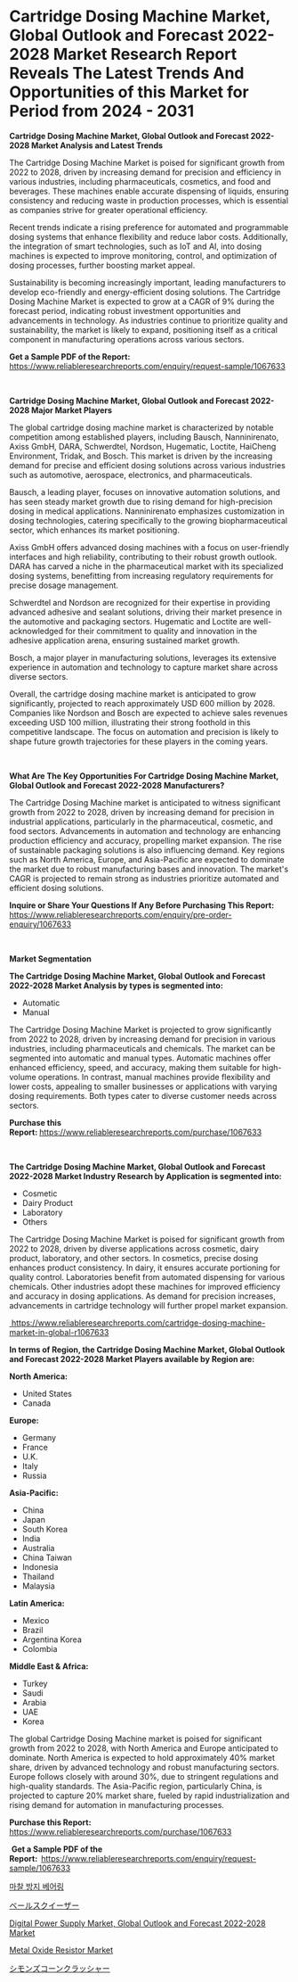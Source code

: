 <p><h1>Cartridge Dosing Machine Market, Global Outlook and Forecast 2022-2028 Market Research Report Reveals The Latest Trends And Opportunities of this Market for Period from 2024 - 2031</h1></p><p><strong>Cartridge Dosing Machine Market, Global Outlook and Forecast 2022-2028 Market Analysis and Latest Trends</strong></p>
<p><p>The Cartridge Dosing Machine Market is poised for significant growth from 2022 to 2028, driven by increasing demand for precision and efficiency in various industries, including pharmaceuticals, cosmetics, and food and beverages. These machines enable accurate dispensing of liquids, ensuring consistency and reducing waste in production processes, which is essential as companies strive for greater operational efficiency.</p><p>Recent trends indicate a rising preference for automated and programmable dosing systems that enhance flexibility and reduce labor costs. Additionally, the integration of smart technologies, such as IoT and AI, into dosing machines is expected to improve monitoring, control, and optimization of dosing processes, further boosting market appeal.</p><p>Sustainability is becoming increasingly important, leading manufacturers to develop eco-friendly and energy-efficient dosing solutions. The Cartridge Dosing Machine Market is expected to grow at a CAGR of 9% during the forecast period, indicating robust investment opportunities and advancements in technology. As industries continue to prioritize quality and sustainability, the market is likely to expand, positioning itself as a critical component in manufacturing operations across various sectors.</p></p>
<p><strong>Get a Sample PDF of the Report:&nbsp;</strong> <a href="https://www.reliableresearchreports.com/enquiry/request-sample/1067633">https://www.reliableresearchreports.com/enquiry/request-sample/1067633</a></p>
<p>&nbsp;</p>
<p><strong>Cartridge Dosing Machine Market, Global Outlook and Forecast 2022-2028 Major Market Players</strong></p>
<p><p>The global cartridge dosing machine market is characterized by notable competition among established players, including Bausch, Nanninirenato, Axiss GmbH, DARA, Schwerdtel, Nordson, Hugematic, Loctite, HaiCheng Environment, Tridak, and Bosch. This market is driven by the increasing demand for precise and efficient dosing solutions across various industries such as automotive, aerospace, electronics, and pharmaceuticals.</p><p>Bausch, a leading player, focuses on innovative automation solutions, and has seen steady market growth due to rising demand for high-precision dosing in medical applications. Nanninirenato emphasizes customization in dosing technologies, catering specifically to the growing biopharmaceutical sector, which enhances its market positioning.</p><p>Axiss GmbH offers advanced dosing machines with a focus on user-friendly interfaces and high reliability, contributing to their robust growth outlook. DARA has carved a niche in the pharmaceutical market with its specialized dosing systems, benefitting from increasing regulatory requirements for precise dosage management.</p><p>Schwerdtel and Nordson are recognized for their expertise in providing advanced adhesive and sealant solutions, driving their market presence in the automotive and packaging sectors. Hugematic and Loctite are well-acknowledged for their commitment to quality and innovation in the adhesive application arena, ensuring sustained market growth.</p><p>Bosch, a major player in manufacturing solutions, leverages its extensive experience in automation and technology to capture market share across diverse sectors.</p><p>Overall, the cartridge dosing machine market is anticipated to grow significantly, projected to reach approximately USD 600 million by 2028. Companies like Nordson and Bosch are expected to achieve sales revenues exceeding USD 100 million, illustrating their strong foothold in this competitive landscape. The focus on automation and precision is likely to shape future growth trajectories for these players in the coming years.</p></p>
<p>&nbsp;</p>
<p><strong>What Are The Key Opportunities For Cartridge Dosing Machine Market, Global Outlook and Forecast 2022-2028 Manufacturers?</strong></p>
<p><p>The Cartridge Dosing Machine market is anticipated to witness significant growth from 2022 to 2028, driven by increasing demand for precision in industrial applications, particularly in the pharmaceutical, cosmetic, and food sectors. Advancements in automation and technology are enhancing production efficiency and accuracy, propelling market expansion. The rise of sustainable packaging solutions is also influencing demand. Key regions such as North America, Europe, and Asia-Pacific are expected to dominate the market due to robust manufacturing bases and innovation. The market's CAGR is projected to remain strong as industries prioritize automated and efficient dosing solutions.</p></p>
<p><strong>Inquire or Share Your Questions If Any Before Purchasing This Report:</strong> <a href="https://www.reliableresearchreports.com/enquiry/pre-order-enquiry/1067633">https://www.reliableresearchreports.com/enquiry/pre-order-enquiry/1067633</a></p>
<p>&nbsp;</p>
<p><strong>Market Segmentation</strong></p>
<p><strong>The Cartridge Dosing Machine Market, Global Outlook and Forecast 2022-2028 Market Analysis by types is segmented into:</strong></p>
<p><ul><li>Automatic</li><li>Manual</li></ul></p>
<p><p>The Cartridge Dosing Machine Market is projected to grow significantly from 2022 to 2028, driven by increasing demand for precision in various industries, including pharmaceuticals and chemicals. The market can be segmented into automatic and manual types. Automatic machines offer enhanced efficiency, speed, and accuracy, making them suitable for high-volume operations. In contrast, manual machines provide flexibility and lower costs, appealing to smaller businesses or applications with varying dosing requirements. Both types cater to diverse customer needs across sectors.</p></p>
<p><strong>Purchase this Report:&nbsp;</strong><a href="https://www.reliableresearchreports.com/purchase/1067633">https://www.reliableresearchreports.com/purchase/1067633</a></p>
<p>&nbsp;</p>
<p><strong>The Cartridge Dosing Machine Market, Global Outlook and Forecast 2022-2028 Market Industry Research by Application is segmented into:</strong></p>
<p><ul><li>Cosmetic</li><li>Dairy Product</li><li>Laboratory</li><li>Others</li></ul></p>
<p><p>The Cartridge Dosing Machine Market is poised for significant growth from 2022 to 2028, driven by diverse applications across cosmetic, dairy product, laboratory, and other sectors. In cosmetics, precise dosing enhances product consistency. In dairy, it ensures accurate portioning for quality control. Laboratories benefit from automated dispensing for various chemicals. Other industries adopt these machines for improved efficiency and accuracy in dosing applications. As demand for precision increases, advancements in cartridge technology will further propel market expansion.</p></p>
<p><a href="https://www.reliableresearchreports.com/cartridge-dosing-machine-market-in-global-r1067633">&nbsp;https://www.reliableresearchreports.com/cartridge-dosing-machine-market-in-global-r1067633</a></p>
<p><strong>In terms of Region, the Cartridge Dosing Machine Market, Global Outlook and Forecast 2022-2028 Market Players available by Region are:</strong></p>
<p>
    <p> <strong> North America: </strong>
        <ul>
            <li>United States</li>
            <li>Canada</li>
        </ul>
        </p> 
    <p> <strong> Europe: </strong>
        <ul>
            <li>Germany</li>
            <li>France</li>
            <li>U.K.</li>
            <li>Italy</li>
            <li>Russia</li>
        </ul>
        </p> 
    <p> <strong> Asia-Pacific: </strong>
        <ul>
            <li>China</li>
            <li>Japan</li>
            <li>South Korea</li>
            <li>India</li>
            <li>Australia</li>
            <li>China Taiwan</li>
            <li>Indonesia</li>
            <li>Thailand</li>
            <li>Malaysia</li>
        </ul>
        </p> 
    <p> <strong> Latin America: </strong>
        <ul>
            <li>Mexico</li>
            <li>Brazil</li>
            <li>Argentina Korea</li>
            <li>Colombia</li>
        </ul>
        </p> 
    <p> <strong> Middle East & Africa: </strong>
        <ul>
            <li>Turkey</li>
            <li>Saudi</li>
            <li>Arabia</li>
            <li>UAE</li>
            <li>Korea</li>
        </ul>
    </p>
    </p>
<p><p>The global Cartridge Dosing Machine market is poised for significant growth from 2022 to 2028, with North America and Europe anticipated to dominate. North America is expected to hold approximately 40% market share, driven by advanced technology and robust manufacturing sectors. Europe follows closely with around 30%, due to stringent regulations and high-quality standards. The Asia-Pacific region, particularly China, is projected to capture 20% market share, fueled by rapid industrialization and rising demand for automation in manufacturing processes.</p></p>
<p><strong>Purchase this Report: </strong><a href="https://www.reliableresearchreports.com/purchase/1067633">https://www.reliableresearchreports.com/purchase/1067633</a></p>
<p>&nbsp;<strong>Get a Sample PDF of the Report:&nbsp;&nbsp;</strong><a href="https://www.reliableresearchreports.com/enquiry/request-sample/1067633">https://www.reliableresearchreports.com/enquiry/request-sample/1067633</a></p>
<p><strong></strong></p>
<p><p><a href="https://medium.com/@othaleffler61/%EC%84%B8%EA%B3%84-%ED%95%AD%EB%A7%88%EC%B0%B0-%EB%B2%A0%EC%96%B4%EB%A7%81-%EC%82%B0%EC%97%85-%EC%97%B0%EA%B5%AC-%EB%B3%B4%EA%B3%A0%EC%84%9C-%EA%B2%BD%EC%9F%81-%ED%99%98%EA%B2%BD-%EC%8B%9C%EC%9E%A5-%EA%B7%9C%EB%AA%A8-%EC%A7%80%EC%97%AD-%ED%98%84%ED%99%A9-%EB%B0%8F-%EC%A0%84%EB%A7%9D-%EC%98%88%EC%B8%A1-2024-2031-34bb5393ccd9">마찰 방지 베어링</a></p><p><a href="https://medium.com/@scotttyesha/%E3%83%99%E3%83%BC%E3%83%AB%E3%82%B9%E3%82%AF%E3%82%A4%E3%83%BC%E3%82%B6%E3%83%BC%E3%83%9E%E3%83%BC%E3%82%B1%E3%83%83%E3%83%88%E3%81%AB%E6%B7%B1%E3%81%8F%E6%8E%98%E3%82%8A%E4%B8%8B%E3%81%92%E3%82%8B-%E5%8B%95%E5%90%91-%E5%B8%82%E5%A0%B4%E3%82%BB%E3%82%B0%E3%83%A1%E3%83%B3%E3%83%86%E3%83%BC%E3%82%B7%E3%83%A7%E3%83%B3-%E7%AB%B6%E4%BA%89%E5%88%86%E6%9E%90-8511d4d24165">ベールスクイーザー</a></p><p><a href="https://github.com/Chiragrp22/Market-Research-Report-List-6/blob/main/digital-power-supply-market-global-outlook-and-forecast-2022-2028-market.md">Digital Power Supply Market, Global Outlook and Forecast 2022-2028 Market</a></p><p><a href="https://medium.com/@natoshajacobsk69/global-metal-oxide-resistor-market-is-projected-to-grow-at-a-cagr-of-7-6-e31fa2d0bed9">Metal Oxide Resistor Market</a></p><p><a href="https://medium.com/@khkjaxbn36/%E3%82%B7%E3%83%A2%E3%83%B3%E3%82%BA%E3%82%B3%E3%83%BC%E3%83%B3%E3%82%AF%E3%83%A9%E3%83%83%E3%82%B7%E3%83%A3%E3%83%BC%E3%83%9E%E3%83%BC%E3%82%B1%E3%83%83%E3%83%88%E3%81%AE%E3%83%88%E3%83%AC%E3%83%B3%E3%83%89-%E5%B8%82%E5%A0%B4%E3%82%BB%E3%82%B0%E3%83%A1%E3%83%B3%E3%83%86%E3%83%BC%E3%82%B7%E3%83%A7%E3%83%B3%E3%81%AE%E8%A9%B3%E7%B4%B0%E3%81%AA%E8%AA%BF%E6%9F%BB%E3%81%A8%E6%96%B0%E8%88%88%E3%83%88%E3%83%AC%E3%83%B3%E3%83%89%E3%81%AE%E9%87%8D%E8%A6%81%E6%80%A7%E3%81%AE%E5%88%86%E6%9E%90-eeaa4bc89199">シモンズコーンクラッシャー</a></p></p>